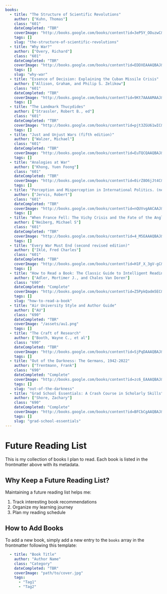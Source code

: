```yaml
---
books:
  - title: "The Structure of Scientific Revolutions"
    author: ["Kuhn, Thomas"]
    class: "601"
    dateCompleted: "TBR"
    coverImage: "http://books.google.com/books/content?id=3eP5Y_OOuzwC&printsec=frontcover&img=1&zoom=1&edge=curl&source=gbs_api"
    tags: []
    slug: "the-structure-of-scientific-revolutions"
  - title: "Why War?"
    author: ["Overy, Richard"]
    class: "601"
    dateCompleted: "TBR"
    coverImage: "http://books.google.com/books/content?id=EDDXEAAAQBAJ&printsec=frontcover&img=1&zoom=1&edge=curl&source=gbs_api"
    tags: []
    slug: "why-war"
  - title: "Essence of Decision: Explaining the Cuban Missile Crisis"
    author: ["Allison, Graham, and Philip S. Zelikow"]
    class: "601"
    dateCompleted: "TBR"
    coverImage: "http://books.google.com/books/content?id=9Kt7AAAAMAAJ&printsec=frontcover&img=1&zoom=1&source=gbs_api"
    tags: []
  - title: "The Landmark Thucydides"
    author: ["Strassler, Robert B., ed"]
    class: "601"
    dateCompleted: "TBR"
    coverImage: "http://books.google.com/books/content?id=pjt3ZGU61wIC&printsec=frontcover&img=1&zoom=1&edge=curl&source=gbs_api"
    tags: []
  - title: "Just and Unjust Wars (fifth edition)"
    author: ["Walzer, Michael"]
    class: "601"
    dateCompleted: "TBR"
    coverImage: "http://books.google.com/books/content?id=EuTQCQAAQBAJ&printsec=frontcover&img=1&zoom=1&edge=curl&source=gbs_api"
    tags: []
  - title: "Analogies at War"
    author: ["Khong, Yuen Foong"]
    class: "601"
    dateCompleted: "TBR"
    coverImage: "http://books.google.com/books/content?id=0irZ8O6jJt4C&printsec=frontcover&img=1&zoom=1&edge=curl&source=gbs_api"
    tags: []
  - title: "Perception and Misperception in International Politics. (new edition)"
    author: ["Jervis, Robert"]
    class: "601"
    dateCompleted: "TBR"
    coverImage: "http://books.google.com/books/content?id=nQUVvgAACAAJ&printsec=frontcover&img=1&zoom=1&source=gbs_api"
    tags: []
  - title: "When France Fell: The Vichy Crisis and the Fate of the Anglo-American Alliance."
    author: ["Neiberg, Michael S"]
    class: "601"
    dateCompleted: "TBR"
    coverImage: "http://books.google.com/books/content?id=4_M5EAAAQBAJ&printsec=frontcover&img=1&zoom=1&edge=curl&source=gbs_api"
    tags: []
  - title: "Every War Must End (second revised edition)"
    author: ["Iklé, Fred Charles"]
    class: "601"
    dateCompleted: "TBR"
    coverImage: "http://books.google.com/books/content?id=H1F_X_3gV-gC&printsec=frontcover&img=1&zoom=1&edge=curl&source=gbs_api"
    tags: []
  - title: "How to Read a Book: The Classic Guide to Intelligent Reading"
    author: ["Adler, Mortimer J., and Chales Van Doren"]
    class: "690"
    dateCompleted: "Complete"
    coverImage: "http://books.google.com/books/content?id=Z5PpkQadm5EC&printsec=frontcover&img=1&zoom=1&edge=curl&source=gbs_api"
    tags: []
    slug: "how-to-read-a-book"
  - title: "Air University Style and Author Guide"
    author: ["AU"]
    class: "690"
    dateCompleted: "TBR"
    coverImage: "/assets/au1.png"
    tags: []
  - title: "The Craft of Research"
    author: ["Booth, Wayne C., et al"]
    class: "690"
    dateCompleted: "TBR"
    coverImage: "http://books.google.com/books/content?id=SjPqDAAAQBAJ&printsec=frontcover&img=1&zoom=1&edge=curl&source=gbs_api"
    tags: []
  - title: "Out of the Darkness: The Germans, 1942-2022"
    author: ["Trentmann, Frank"]
    class: "690"
    dateCompleted: "Complete"
    coverImage: "http://books.google.com/books/content?id=zc6_EAAAQBAJ&printsec=frontcover&img=1&zoom=1&edge=curl&source=gbs_api"
    tags: []
    slug: "out-of-the-darkness"
  - title: "Grad School Essentials: A Crash Course in Scholarly Skills"
    author: ["Shore, Zachary"]
    class: "690"
    dateCompleted: "Complete"
    coverImage: "http://books.google.com/books/content?id=BFCbCgAAQBAJ&printsec=frontcover&img=1&zoom=1&edge=curl&source=gbs_api"
    tags: []
    slug: "grad-school-essentials"
---
```


# Future Reading List

This is my collection of books I plan to read. Each book is listed in the frontmatter above with its metadata.

## Why Keep a Future Reading List?

Maintaining a future reading list helps me:
1. Track interesting book recommendations
2. Organize my learning journey
3. Plan my reading schedule

## How to Add Books

To add a new book, simply add a new entry to the `books` array in the frontmatter following this template:

```yaml
  - title: "Book Title"
    author: "Author Name"
    class: "Category"
    dateCompleted: "TBR"
    coverImage: "path/to/cover.jpg"
    tags:
      - "Tag1"
      - "Tag2"
```